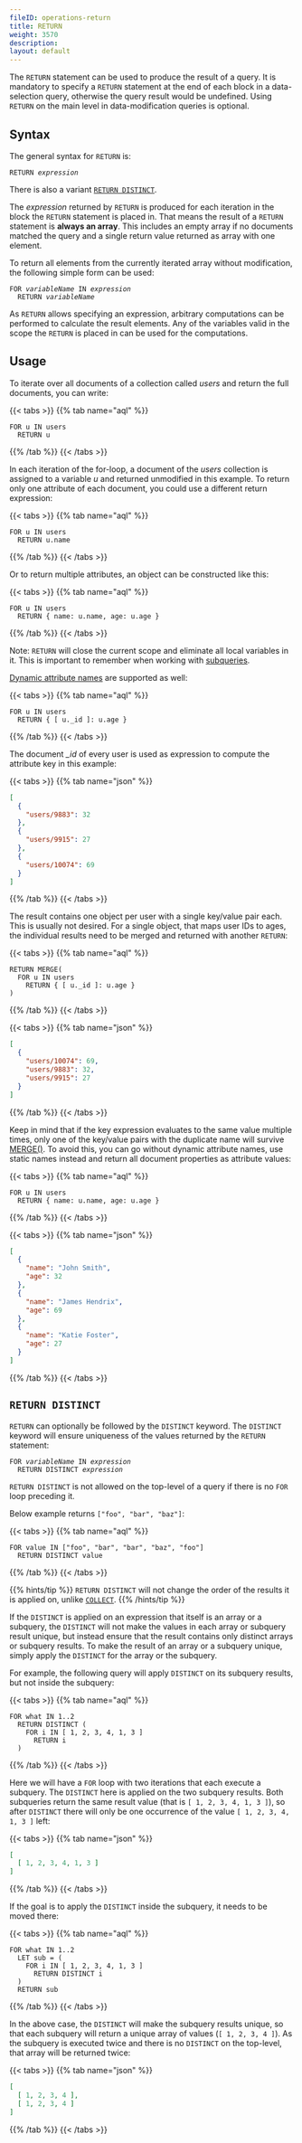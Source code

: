 ```yaml
---
fileID: operations-return
title: RETURN
weight: 3570
description: 
layout: default
---
```

The `RETURN` statement can be used to produce the result of a query.
It is mandatory to specify a `RETURN` statement at the end of each block in a
data-selection query, otherwise the query result would be undefined. Using 
`RETURN` on the main level in data-modification queries is optional.

## Syntax

The general syntax for `RETURN` is:

<pre><code>RETURN <em>expression</em></code></pre>

There is also a variant [`RETURN DISTINCT`](#return-distinct).

The *expression* returned by `RETURN` is produced for each iteration in the block the
`RETURN` statement is placed in. That means the result of a `RETURN` statement
is **always an array**. This includes an empty array if no documents matched the
query and a single return value returned as array with one element.

To return all elements from the currently iterated array without modification,
the following simple form can be used:

<pre><code>FOR <em>variableName</em> IN <em>expression</em>
  RETURN <em>variableName</em></code></pre>

As `RETURN` allows specifying an expression, arbitrary computations can be
performed to calculate the result elements. Any of the variables valid in the
scope the `RETURN` is placed in can be used for the computations.

## Usage

To iterate over all documents of a collection called *users* and return the
full documents, you can write:

{{< tabs >}}
{{% tab name="aql" %}}
```aql
FOR u IN users
  RETURN u
```
{{% /tab %}}
{{< /tabs >}}

In each iteration of the for-loop, a document of the *users* collection is
assigned to a variable *u* and returned unmodified in this example. To return
only one attribute of each document, you could use a different return expression:

{{< tabs >}}
{{% tab name="aql" %}}
```aql
FOR u IN users
  RETURN u.name
```
{{% /tab %}}
{{< /tabs >}}

Or to return multiple attributes, an object can be constructed like this:

{{< tabs >}}
{{% tab name="aql" %}}
```aql
FOR u IN users
  RETURN { name: u.name, age: u.age }
```
{{% /tab %}}
{{< /tabs >}}

Note: `RETURN` will close the current scope and eliminate all local variables in it.
This is important to remember when working with [subqueries](../aql-fundamentals/fundamentals-subqueries).

[Dynamic attribute names](../aql-fundamentals/fundamentals-data-types#objects--documents) are
supported as well:

{{< tabs >}}
{{% tab name="aql" %}}
```aql
FOR u IN users
  RETURN { [ u._id ]: u.age }
```
{{% /tab %}}
{{< /tabs >}}

The document *_id* of every user is used as expression to compute the
attribute key in this example:

{{< tabs >}}
{{% tab name="json" %}}
```json
[
  {
    "users/9883": 32
  },
  {
    "users/9915": 27
  },
  {
    "users/10074": 69
  }
]
```
{{% /tab %}}
{{< /tabs >}}

The result contains one object per user with a single key/value pair each.
This is usually not desired. For a single object, that maps user IDs to ages,
the individual results need to be merged and returned with another `RETURN`:

{{< tabs >}}
{{% tab name="aql" %}}
```aql
RETURN MERGE(
  FOR u IN users
    RETURN { [ u._id ]: u.age }
)
```
{{% /tab %}}
{{< /tabs >}}

{{< tabs >}}
{{% tab name="json" %}}
```json
[
  {
    "users/10074": 69,
    "users/9883": 32,
    "users/9915": 27
  }
]
```
{{% /tab %}}
{{< /tabs >}}

Keep in mind that if the key expression evaluates to the same value multiple
times, only one of the key/value pairs with the duplicate name will survive
[MERGE()](../functions/functions-document#merge). To avoid this, you can go without
dynamic attribute names, use static names instead and return all document
properties as attribute values:

{{< tabs >}}
{{% tab name="aql" %}}
```aql
FOR u IN users
  RETURN { name: u.name, age: u.age }
```
{{% /tab %}}
{{< /tabs >}}

{{< tabs >}}
{{% tab name="json" %}}
```json
[
  {
    "name": "John Smith",
    "age": 32
  },
  {
    "name": "James Hendrix",
    "age": 69
  },
  {
    "name": "Katie Foster",
    "age": 27
  }
]
```
{{% /tab %}}
{{< /tabs >}}

## `RETURN DISTINCT`

`RETURN` can optionally be followed by the `DISTINCT` keyword.
The `DISTINCT` keyword will ensure uniqueness of the values returned by the
`RETURN` statement:

<pre><code>FOR <em>variableName</em> IN <em>expression</em>
  RETURN DISTINCT <em>expression</em></code></pre>

`RETURN DISTINCT` is not allowed on the top-level of a query if there is no `FOR`
loop preceding it.

Below example returns `["foo", "bar", "baz"]`:

{{< tabs >}}
{{% tab name="aql" %}}
```aql
FOR value IN ["foo", "bar", "bar", "baz", "foo"]
  RETURN DISTINCT value
```
{{% /tab %}}
{{< /tabs >}}


{{% hints/tip %}}
  `RETURN DISTINCT` will not change the order of the results it is applied on,
unlike [`COLLECT`](operations-collect#collect-vs-return-distinct).
{{% /hints/tip %}}

If the `DISTINCT` is applied on an expression that itself is an array or a subquery, 
the `DISTINCT` will not make the values in each array or subquery result unique, but instead
ensure that the result contains only distinct arrays or subquery results. To make
the result of an array or a subquery unique, simply apply the `DISTINCT` for the
array or the subquery.

For example, the following query will apply `DISTINCT` on its subquery results,
but not inside the subquery:

{{< tabs >}}
{{% tab name="aql" %}}
```aql
FOR what IN 1..2
  RETURN DISTINCT (
    FOR i IN [ 1, 2, 3, 4, 1, 3 ] 
      RETURN i
  )
```
{{% /tab %}}
{{< /tabs >}}

Here we will have a `FOR` loop with two iterations that each execute a subquery. The
`DISTINCT` here is applied on the two subquery results. Both subqueries return the
same result value (that is `[ 1, 2, 3, 4, 1, 3 ]`), so after `DISTINCT` there will
only be one occurrence of the value `[ 1, 2, 3, 4, 1, 3 ]` left:

{{< tabs >}}
{{% tab name="json" %}}
```json
[
  [ 1, 2, 3, 4, 1, 3 ]
]
```
{{% /tab %}}
{{< /tabs >}}

If the goal is to apply the `DISTINCT` inside the subquery, it needs to be moved
there:

{{< tabs >}}
{{% tab name="aql" %}}
```aql
FOR what IN 1..2
  LET sub = (
    FOR i IN [ 1, 2, 3, 4, 1, 3 ] 
      RETURN DISTINCT i
  ) 
  RETURN sub
```
{{% /tab %}}
{{< /tabs >}}

In the above case, the `DISTINCT` will make the subquery results unique, so that
each subquery will return a unique array of values (`[ 1, 2, 3, 4 ]`). As the subquery
is executed twice and there is no `DISTINCT` on the top-level, that array will be
returned twice:

{{< tabs >}}
{{% tab name="json" %}}
```json
[
  [ 1, 2, 3, 4 ],
  [ 1, 2, 3, 4 ]
]
```
{{% /tab %}}
{{< /tabs >}}
